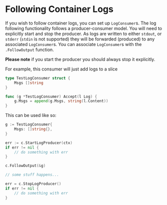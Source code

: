 # Following Container Logs

If you wish to follow container logs, you can set up `LogConsumer`s.  The log
following functionality follows a producer-consumer model.  You will need to
explicitly start and stop the producer.  As logs are written to either `stdout`,
or `stderr` (`stdin` is not supported) they will be forwarded (produced) to any
associated `LogConsumer`s.  You can associate `LogConsumer`s with the
`.FollowOutput` function.

**Please note** if you start the producer you should always stop it explicitly.

For example, this consumer will just add logs to a slice

```go
type TestLogConsumer struct {
	Msgs []string
}

func (g *TestLogConsumer) Accept(l Log) {
	g.Msgs = append(g.Msgs, string(l.Content))
}
```
This can be used like so:
```go
g := TestLogConsumer{
	Msgs: []string{},
}

err := c.StartLogProducer(ctx)
if err != nil {
	// do something with err
}

c.FollowOutput(&g)

// some stuff happens...

err = c.StopLogProducer()
if err != nil {
	// do something with err
}
```


